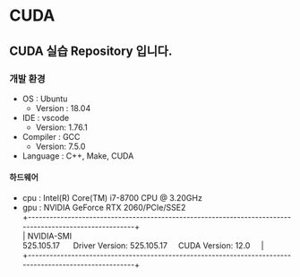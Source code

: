 # CUDA

## CUDA 실습 Repository 입니다.

### 개발 환경

- OS : Ubuntu
    - Version : 18.04
- IDE : vscode 
    - Version: 1.76.1
- Compiler : GCC
    - Version: 7.5.0
- Language : C++, Make, CUDA

#### 하드웨어
- cpu : Intel(R) Core(TM) i7-8700 CPU @ 3.20GHz
- gpu : NVIDIA GeForce RTX 2060/PCIe/SSE2   
+--------------------------------------------------------------------------------------------------------+  
|&nbsp;NVIDIA-SMI 525.105.17&nbsp;&nbsp;&nbsp;&nbsp;&nbsp;&nbsp;Driver&nbsp;Version:&nbsp;525.105.17&nbsp;&nbsp;&nbsp;&nbsp;&nbsp;CUDA&nbsp;Version:&nbsp;12.0&nbsp;&nbsp;&nbsp;&nbsp;&nbsp;|  
+--------------------------------------------------------------------------------------------------------+  